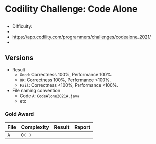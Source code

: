 # Codility Challenge: Code Alone

## <Task Name>

- Difficulty: <Difficulty>
- <Description>
- <https://app.codility.com/programmers/challenges/codealone_2021/>
- <task-url>

## Versions

- Result
  - `Good`: Correctness 100%, Performance 100%.
  - `OK`: Correctness 100%, Performance <100%.
  - `Fail`: Correctness <100%, Performance <100%.
- File naming convention
  - Code `A`: `CodeAlone2021A.java`
  - etc

### Gold Award

| File | Complexity | Result | Report |
| ---- | ---------- | ------ | ------ |
| `A`  | `O( )`     | ` `    | [ ]()  |
